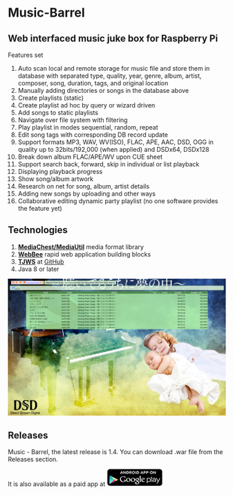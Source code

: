 <h1>Music-Barrel</h1>


<h2>Web interfaced music juke box for Raspberry Pi</h2>

Features set

1. Auto scan local and remote storage for music file and store them in database with
  separated type, quality, year, genre, album, artist, composer, song, duration, tags,
  and original location
2. Manually adding directories or songs in the database above
3. Create playlists (static)
4. Create playlist ad hoc by query or wizard driven
5. Add songs to static playlists
6. Navigate over file system with filtering
7. Play playlist in modes sequential, random, repeat
8. Edit song tags with corresponding DB record update
9. Support formats MP3, WAV, WV(ISO), FLAC, APE, AAC, DSD, OGG in quality up to 32bits/192,000 (when applied) and DSDx64, DSDx128
10. Break down album FLAC/APE/WV upon CUE sheet
11. Support search back, forward, skip in individual or list playback
12. Displaying playback progress
13. Show song/album artwork
14. Research on net for song, album, artist details
15. Adding new songs by uploading and other ways
16. Collaborative editing dynamic party playlist (no one software provides the feature yet)

<h2>Technologies</h2>

1. <a href="https://github.com/drogatkin/mediautil"><strong>MediaChest/MediaUtil</strong></a> media format library
2. <a href="https://github.com/drogatkin/Webbee"><strong>WebBee</strong></a> rapid web application building blocks
3. <a href="http://tjws.sf.net"><strong>TJWS</strong></a> at [GitHub](https://github.com/drogatkin/Webbee)
4. Java 8 or later

![Music Barrel look](https://raw.githubusercontent.com/drogatkin/music-barrel/master/doc/music-barrel-screenshot.png?raw=true)

<h2>Releases</h2>

Music - Barrel, the latest release is 1.4. You can download .war file from the Releases section.

It is also available as a paid app at <a target="_blank" href="https://play.google.com/store/apps/details?id=rogatkin.mobile.app.lialichka"><img src="https://github.com/drogatkin/music-barrel/blob/master/mockups/appgoogleplay.png?raw=true"></a>
